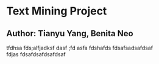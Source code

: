 # Text Mining Project
## Author: Tianyu Yang, Benita Neo
tfdhsa fds;alfjadksf dasf ;fd asfa
fdshafds fdsafsadsafdsaf<br>
fdjas fdsafdsafdsafdsaf
